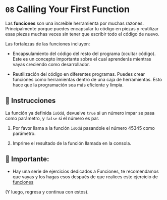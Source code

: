 # `08` Calling Your First Function

Las **funciones** son una increíble herramienta por muchas razones. Principalmente porque puedes encapsular tu código en piezas y reutilizar esas piezas muchas veces sin tener que escribir todo el código de nuevo. 

Las fortalezas de las funciones incluyen:

- Encapsulamiento del código del resto del programa (ocultar código). Este es un concepto importante sobre el cual aprenderás mientras vayas creciendo como desarrollador.

- Reutilización del código en diferentes programas. Puedes crear funciones como herramientas dentro de una caja de herramientas. Esto hace que la programación sea más eficiente y limpia.

## 📝  Instrucciones

La función ya definida `isOdd`, devuelve `true` si un número impar se pasa como parámetro, y `false` si el número es par. 

1. Por favor llama a la función `isOdd` pasandole el número 45345 como parámetro.

2. Imprime el resultado de la función llamada en la consola.


## 🔎 Importante: 

+ Hay una serie de ejercicios dedicados a Funciones, te recomendamos que vayas y los hagas esos después de que realices este ejercicio de [funciones](https://github.com/4GeeksAcademy/javascript-functions-exercises-tutorial)

(Y luego, regresa y continua con estos).